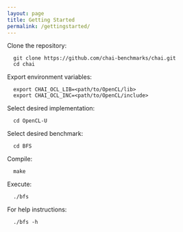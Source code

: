 ```yaml
---
layout: page
title: Getting Started
permalink: /gettingstarted/
---
```


Clone the repository:

~~~
  git clone https://github.com/chai-benchmarks/chai.git
  cd chai
~~~

Export environment variables:

~~~
  export CHAI_OCL_LIB=<path/to/OpenCL/lib>
  export CHAI_OCL_INC=<path/to/OpenCL/include>
~~~

Select desired implementation:

~~~
  cd OpenCL-U
~~~

Select desired benchmark:

~~~
  cd BFS
~~~

Compile:

~~~
  make
~~~

Execute:

~~~
  ./bfs
~~~

For help instructions:

~~~
  ./bfs -h
~~~

